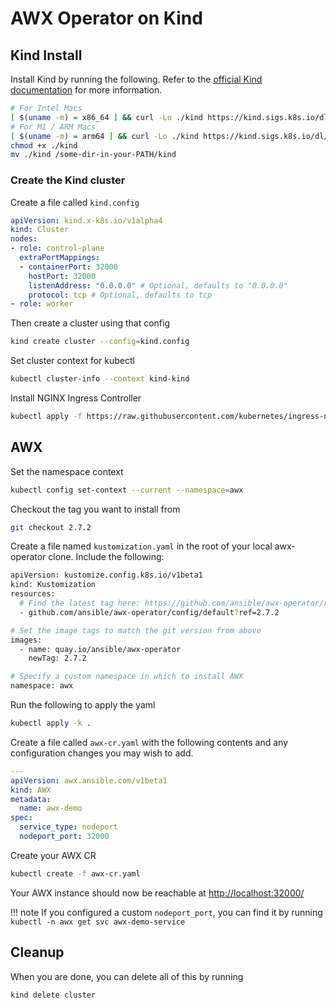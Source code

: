 # AWX Operator on Kind

## Kind Install

Install Kind by running the following. Refer to the [official Kind documentation](https://kind.sigs.k8s.io/docs/user/quick-start/) for more information.

```sh
# For Intel Macs
[ $(uname -m) = x86_64 ] && curl -Lo ./kind https://kind.sigs.k8s.io/dl/v0.20.0/kind-darwin-amd64
# For M1 / ARM Macs
[ $(uname -m) = arm64 ] && curl -Lo ./kind https://kind.sigs.k8s.io/dl/v0.20.0/kind-darwin-arm64
chmod +x ./kind
mv ./kind /some-dir-in-your-PATH/kind
```

### Create the Kind cluster

Create a file called `kind.config`

```yaml
apiVersion: kind.x-k8s.io/v1alpha4
kind: Cluster
nodes:
- role: control-plane
  extraPortMappings:
  - containerPort: 32000
    hostPort: 32000
    listenAddress: "0.0.0.0" # Optional, defaults to "0.0.0.0"
    protocol: tcp # Optional, defaults to tcp
- role: worker
```

Then create a cluster using that config

```sh
kind create cluster --config=kind.config
```

Set cluster context for kubectl

```sh
kubectl cluster-info --context kind-kind
```

Install NGINX Ingress Controller

```sh
kubectl apply -f https://raw.githubusercontent.com/kubernetes/ingress-nginx/main/deploy/static/provider/kind/deploy.yaml
```

## AWX

Set the namespace context

```sh
kubectl config set-context --current --namespace=awx
```

Checkout the tag you want to install from

```sh
git checkout 2.7.2
```

Create a file named `kustomization.yaml` in the root of your local awx-operator clone. Include the following:

```sh
apiVersion: kustomize.config.k8s.io/v1beta1
kind: Kustomization
resources:
  # Find the latest tag here: https://github.com/ansible/awx-operator/releases
  - github.com/ansible/awx-operator/config/default?ref=2.7.2

# Set the image tags to match the git version from above
images:
  - name: quay.io/ansible/awx-operator
    newTag: 2.7.2

# Specify a custom namespace in which to install AWX
namespace: awx
```

Run the following to apply the yaml

```sh
kubectl apply -k .
```

Create a file called `awx-cr.yaml` with the following contents and any configuration changes you may wish to add.

```yaml
---
apiVersion: awx.ansible.com/v1beta1
kind: AWX
metadata:
  name: awx-demo
spec:
  service_type: nodeport
  nodeport_port: 32000
```

Create your AWX CR

```sh
kubectl create -f awx-cr.yaml
```

Your AWX instance should now be reachable at <http://localhost:32000/>

!!! note
    If you configured a custom `nodeport_port`, you can find it by running `kubectl -n awx get svc awx-demo-service`

## Cleanup

When you are done, you can delete all of this by running

```sh
kind delete cluster
```
